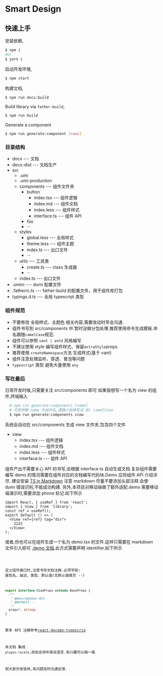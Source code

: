 # Smart Design

## 快速上手

安装依赖,

```bash
$ npm i
#or
$ yarn i
```

启动开发环境,

```bash
$ npm start
```

构建文档,

```bash
$ npm run docs:build
```

Build library via `father-build`,

```bash
$ npm run build
```

Generate a component

```bash
$ npm run generate:component [name]
```

### 目录结构

- docs --- 文档
- docs-dist --- 文档生产
- src
  - .umi
  - .umi-production
  - components --- 组件文件夹
    - button
      - index.tsx --- 组件逻辑
      - index.md --- 组件文档
      - index.less --- 组件样式
      - interface.ts --- 组件 API
    - foo
    - ···
  - styles
    - global.less --- 全局样式
    - theme.less --- 组件主题
    - index.ts --- 出口文件
    - ···
  - utils --- 工具类
    - create.ts --- class 生成器
    - ···
  - index.ts --- 出口文件
- .umirc --- dumi 配置文件
- .fatherrc.ts --- father-build 的配置文件，用于组件库打包
- typings.d.ts --- 全局 typescript 类型

### 组件规范

- 不要修改 全局样式、主题色 相关内容,需要改动时早会沟通.
- 组件书写到 src/components 中.暂时没做分包处理.推荐使用命令生成模板.命名跟随`camelCase`规范.
- 组件可以参照 `vant | antd` 风格编写
- 不建议使用 style 编写组件样式、保留`extraStyle`props.
- 推荐使用 `createNamespace`方法 生成样式(基于 vant)
- 组件注意处理监听、穿透、冒泡等问题
- `typescript` 类型 避免大量使用 `any`

### 写在最后

日常开发时候,只需要关注 src/components 即可
如果我想写一个名为 view 的组件,终端输入

```bash
  # npm run generate:components [name]
  # 可变参数 name 为组件名,遵循小驼峰写法 如: camelCase
  $ npm run generate:components view
```

系统会自动在 src/components 生成 view 文件夹,包含四个文件

- view
  - index.tsx --- 组件逻辑
  - index.md --- 组件文档
  - index.less --- 组件样式
  - interface.ts --- 组件 API

组件产出不需要关心 API 的书写,会根据 interface.ts 自动生成文档.复杂组件需要编写 demo 的情况需要在组件对应的文档编写代码块.Demo 应将组件 API 介绍详尽.
建议安装 [TS in Markdown](https://marketplace.visualstudio.com/items?itemName=amour1688.ts-in-markdown)
注意 markdown 尽量不要添加头部注释.会使 dumi 错误识别,不能成功构建.
另外,本项目对移动端做了额外适配.demo 需要移动端演示时,需要添加 phone 标记.如下所示

```tsx | phone
import React, { useRef } from 'react';
import { View } from 'library';
const ref = useRef();
export default () => (
  <View ref={ref} tag="div">
    2222
  </View>
);
```

或者,你也可以在组件生成一个名为 demo.tsx 的文件.这样只需要在 markdown 文件引入即可 ,[demo 文档](https://d.umijs.org/zh-CN/guide/basic#%E6%8E%A7%E5%88%B6-demo-%E6%B8%B2%E6%9F%93).此方式需要声明 identifier.如下所示

<code src="path/demo.tsx" identifier="[identifier]" phone>

定义组件接口时,注意书写文档注释.必须字段: 属性名、描述、类型、默认值(无默认值填充 --)

```ts
export interface ViewProps extends BaseProps {
  /**
   * @description 描述
   * @default --
   */
  props?: string;
}
```

更多 API 注解参考[react-docgen-typescrip](https://github.com/styleguidist/react-docgen-typescript#example)

本文档 集成 `plugin-locale`,目前支持中英双语言.有兴趣可以搞一搞

祝大家开发愉快,有问题及时沟通反馈.
